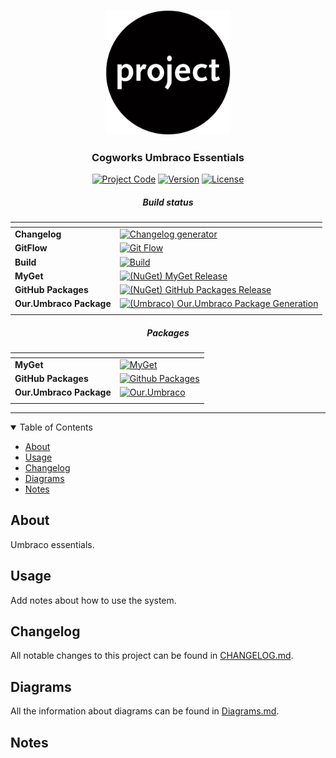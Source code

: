 <p align="center">
  <a href="" rel="noopener">
  <img width="200px" height="200px" src="Docs/img/logo.jpg" alt="Project logo"></a>
</p>

<h3 align="center">Cogworks Umbraco Essentials</h3>

<div align="center">

[![Project Code](https://img.shields.io/static/v1?label=cog%20umbraco%20essentials&message=cog-umbraco-essentials&color=lightgray&style=flat-square)]() [![Version](https://img.shields.io/static/v1?label=&message=version&color=informational&style=flat-square)](https://github.com/thecogworks/cog-umbraco-essentials/releases) [![License](https://img.shields.io/badge/license-MIT-4c9182.svg)](LICENSE.md)


##### Build status

| <!-- --> | <!-- --> |
| -------- | -------- |
| **Changelog** | [![Changelog generator](https://github.com/thecogworks/cog-umbraco-essentials/actions/workflows/changelog.yml/badge.svg)](https://github.com/thecogworks/cog-umbraco-essentials/actions/workflows/changelog.yml)|
| **GitFlow** | [![Git Flow](https://github.com/thecogworks/cog-umbraco-essentials/actions/workflows/gitflow.yml/badge.svg?branch=master)](https://github.com/thecogworks/cog-umbraco-essentials/actions/workflows/gitflow.yml) |
| **Build** | [![Build](https://github.com/thecogworks/cog-umbraco-essentials/actions/workflows/build.yml/badge.svg?branch=master)](https://github.com/thecogworks/cog-umbraco-essentials/actions/workflows/build.yml) |
| **MyGet** | [![(NuGet) MyGet Release](https://github.com/thecogworks/cog-umbraco-essentials/actions/workflows/release-myget.yml/badge.svg?branch=master)](https://github.com/thecogworks/cog-umbraco-essentials/actions/workflows/release-myget.yml) |
| **GitHub Packages** | [![(NuGet) GitHub Packages Release](https://github.com/thecogworks/cog-umbraco-essentials/actions/workflows/release-github.yml/badge.svg?branch=master)](https://github.com/thecogworks/cog-umbraco-essentials/actions/workflows/release-github.yml) |
| **Our.Umbraco Package** | [![(Umbraco) Our.Umbraco Package Generation](https://github.com/thecogworks/cog-umbraco-essentials/actions/workflows/release-umbraco.yml/badge.svg?branch=master)](https://github.com/thecogworks/cog-umbraco-essentials/actions/workflows/release-umbraco.yml) |
|<!-- --> | <!-- -->|

##### Packages

| <!-- --> | <!-- --> |
| -------- | -------- |
| **MyGet** | [![MyGet](https://img.shields.io/static/v1?label=&message=myget&color=informational&style=flat-square)](https://www.myget.org/feed/cogworks-packages/package/nuget/Cogworks.Essentials) |
| **GitHub Packages** | [![Github Packages](https://img.shields.io/static/v1?label=&message=github-packages&color=9cf&style=flat-square)](https://github.com/thecogworks/cog-umbraco-essentials/packages/646974) |
| **Our.Umbraco Package** | [![Our.Umbraco](https://img.shields.io/static/v1?label=&message=our.umbraco&color=lightgray&style=flat-square)](https://github.com/thecogworks/cog-umbraco-essentials/actions/workflows/release-umbraco.yml) |
|<!-- --> | <!-- -->|

</div>

---

<details open="open">
<summary>Table of Contents</summary>

- [About](#about)
- [Usage](#usage)
- [Changelog](#changelog)
- [Diagrams](#diagrams)
- [Notes](#notes)

</details>

## About <a name = "about"></a>

Umbraco essentials.

## Usage <a name="usage"></a>

Add notes about how to use the system.

## Changelog <a name = "changelog"></a>

All notable changes to this project can be found in [CHANGELOG.md](CHANGELOG.md).

## Diagrams <a name = "diagrams"></a>

All the information about diagrams can be found in [Diagrams.md](Docs/Diagrams.md).

## Notes <a name = "notes"></a>
